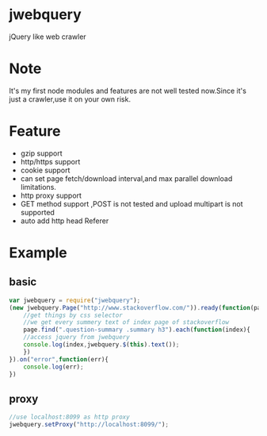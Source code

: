 jwebquery
=========

jQuery like web crawler
# Note
It's my first node modules and features are not well tested now.Since it's just a crawler,use it on your own risk.

# Feature
* gzip support 
* http/https support
* cookie support
* can set page fetch/download interval,and max parallel download limitations.
* http proxy support
* GET method support ,POST is not tested and upload multipart is not supported
* auto add http head Referer

# Example

## basic
```javascript
var jwebquery = require("jwebquery");
(new jwebquery.Page("http://www.stackoverflow.com/")).ready(function(page){
    //get things by css selector
    //we get every summery text of index page of stackoverflow
    page.find(".question-summary .summary h3").each(function(index){
	//access jquery from jwebquery 
	console.log(index,jwebquery.$(this).text());
    })
}).on("error",function(err){
    console.log(err);
})


```
## proxy
```javascript
//use localhost:8099 as http proxy
jwebquery.setProxy("http://localhost:8099/");
```